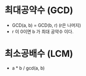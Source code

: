 # 최대공약수 (GCD)
- GCD(a, b) = GCD(b, r) (r은 나머지)
- r 이 0이면 b 가 최대 공약수 이다.

# 최소공배수 (LCM)
- a * b / gcd(a, b)
